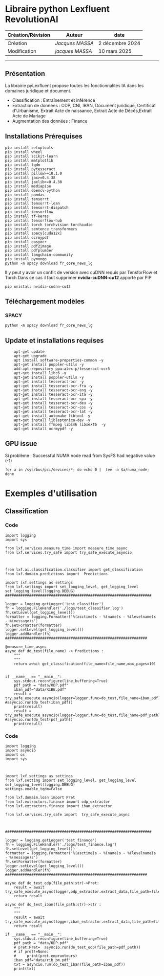 # Libraire python Lexfluent RevolutionAI

| Création/Révision | Auteur | date |
| -- | -- | --- | 
|Création | *Jacques MASSA* | 2 décembre 2024|
|Modification | *jacques MASSA* | 10 mars 2025 |

---

## Présentation

La librairie pyLexfluent propose toutes les fonctionnalités IA dans les domaines juridique et document.  

 - Classification : Entraînement et inférence
 - Extraction de données : ODP, CNI, IBAN, Document juridique, Certificat d'Urbanisme, Extrait Acte de naissance, Extrait Acte de Décés,Extrait Acte de Mariage
 - Augmentation des données : Finance

## Installations Prérequises 

``` 
pip install setuptools
pip install wheel
pip install scikit-learn
pip install matplotlib
pip install tqdm
pip install pytesseract
pip install pillow>=10.1.0
pip install jax>=0.4.38
pip install jaxlib>=0.4.38
pip install mediapipe
pip install opencv-python
pip install pandas
pip install tensorrt
pip install tensorrt-lean
pip install tensorrt-dispatch
pip install tensorflow
pip install tf-keras
pip install tensorflow-hub
pip install torch torchvision torchaudio
pip install sentence_transformers
pip install spacy[cuda12x]
pip install ocrmypdf
pip install easyocr
pip install pdf2image
pip install pdfplumber
pip install langchain-community
pip install pymongo
python -m spacy download fr_core_news_lg

```
Il y peut y avoir un conflit de version avec cuDNN requis par TensforFlow et Torch Dans ce cas il faut supprimer **nvidia-cuDNN-cu12** apporté par PIP 

```
pip unistall nvidia-cudnn-cu12
```

 
## Téléchargement modèles 
### SPACY 

``` python -m spacy download fr_core_news_lg ```

## Update et installations requises
``` 
    apt-get update 
    apt-get upgrade
    apt install software-properties-common -y
    apt-get install poppler-utils -y
    add-apt-repository ppa:alex-p/tesseract-ocr5
    apt-get install libc6 -y
    apt-get install poppler-utils -y
    apt-get install tesseract-ocr -y
    apt-get install tesseract-ocr-fra -y
    apt-get install tesseract-ocr-eng -y
    apt-get install tesseract-ocr-ita -y
    apt-get install tesseract-ocr-spa -y
    apt-get install tesseract-ocr-deu -y
    apt-get install tesseract-ocr-cos -y
    apt-get install tesseract-ocr-lat -y
    apt-get install automake libtool -y
    apt-get install libleptonica-dev -y
    apt-get install ffmpeg libsm6 libxext6  -y
    apt-get install ocrmypdf -y    

``` 

## GPU issue 
Si problème : Successful NUMA node read from SysFS had negative value (-1) 

```
for a in /sys/bus/pci/devices/*; do echo 0 |  tee -a $a/numa_node; done

```

# Exemples d'utilisation 

## Classification  

### Code 
```
import logging
import sys

from lxf.services.measure_time import measure_time_async
from lxf.services.try_safe import try_safe_execute_asyncio



from lxf.ai.classification.classifier import get_classification
from lxf.domain.predictions import  Predictions

import lxf.settings as settings 
from lxf.settings import set_looging_level, get_logging_level
set_logging_level(logging.DEBUG)
###################################################################

logger = logging.getLogger('test classifier')
fh = logging.FileHandler('./logs/test_classifier.log')
fh.setLevel(get_logging_level())
formatter = logging.Formatter('%(asctime)s - %(name)s - %(levelname)s - %(message)s')
fh.setFormatter(formatter)
logger.setLevel(get_logging_level())
logger.addHandler(fh)
#################################################################

@measure_time_async
async def do_test(file_name) -> Predictions :
    """
    """
    return await get_classification(file_name=file_name,max_pages=10)


if __name__ == "__main__":
    sys.stdout.reconfigure(line_buffering=True) 
    pdf_path = "data/ODP.pdf"
    iban_pdf="data/RIBB.pdf"
    result = try_safe_execute_asyncio(logger=logger,func=do_test,file_name=iban_pdf) #asyncio.run(do_test(iban_pdf))
    print(result)    
    result = try_safe_execute_asyncio(logger=logger,func=do_test,file_name=pdf_path) #asyncio.run(do_test(pdf_path))
    print(result)

```

### Code 

```
import logging
import asyncio
import os
import sys



import lxf.settings as settings
from lxf.setting import set_logging_level, get_logging_level
set_logging_level(logging.DEBUG)
settings.enable_tqdm=False

from lxf.domain.loan import Pret
from lxf.extractors.finance import odp_extractor
from lxf.extractors.finance import iban_extractor

from lxf.services.try_safe import  try_safe_execute_async



###################################################################

logger = logging.getLogger('test_finance')
fh = logging.FileHandler('./logs/test_finance.log')
fh.setLevel(get_logging_level())
formatter = logging.Formatter('%(asctime)s - %(name)s - %(levelname)s - %(message)s')
fh.setFormatter(formatter)
logger.setLevel(get_logging_level())
logger.addHandler(fh)
#################################################################

async def do_test_odp(file_path:str)->Pret:
    result = await try_safe_execute_async(logger,odp_extractor.extract_data,file_path=file_path)
    return result
    
async def do_test_iban(file_path:str)->str :
    """
    """
    result = await try_safe_execute_async(logger,iban_extractor.extract_data,file_path=file_path)
    return result

if __name__ == "__main__":
    sys.stdout.reconfigure(line_buffering=True) 
    pdf_path = "data/ODP.pdf"
    # pret:Pret=  asyncio.run(do_test_odp(file_path=pdf_path))
    # if pret!=None:
    #     print(pret.emprunteurs)
    iban_pdf="data/rib pm.pdf"
    txt = asyncio.run(do_test_iban(file_path=iban_pdf))
    print(txt)
    
```